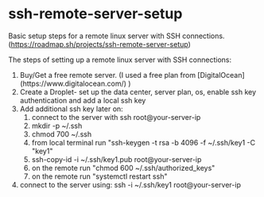 # ssh-remote-server-setup
Basic setup steps for a remote linux server with SSH connections. (https://roadmap.sh/projects/ssh-remote-server-setup)

The steps of setting up a remote linux server with SSH connections:
<ol>
  <li>Buy/Get a free remote server. (I used a free plan from [DigitalOcean](https://www.digitalocean.com/) )</li>
  <li>Create a Droplet- set up the data center, server plan, os, enable ssh key authentication and add a local ssh key</li>
  <li>Add additional ssh key later on:
    <ol>
      <li>connect to the server with ssh root@your-server-ip</li>
      <li>mkdir -p ~/.ssh</li>
      <li>chmod 700 ~/.ssh</li>
      <li>from local terminal run "ssh-keygen -t rsa -b 4096 -f ~/.ssh/key1 -C "key1"</li>
      <li>ssh-copy-id -i ~/.ssh/key1.pub root@your-server-ip</li>
      <li>on the remote run "chmod 600 ~/.ssh/authorized_keys"</li>
      <li>on the remote run "systemctl restart ssh"</li>
    </ol>
  </li>
  <li>connect to the server using: ssh -i ~/.ssh/key1 root@your-server-ip</li>
</ol>
